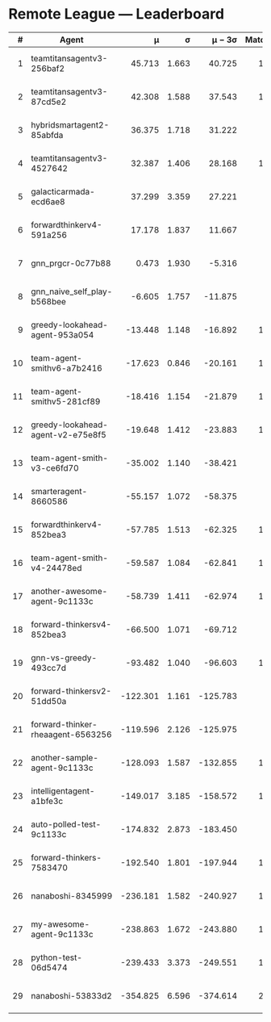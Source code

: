 # Remote League — Leaderboard

| # | Agent | μ | σ | μ − 3σ | Matches | Updated |
|---:|---|---:|---:|---:|---:|---|
| 1 | teamtitansagentv3-256baf2 | 45.713 | 1.663 | 40.725 | 1118 | 2025-08-15 22:13 |
| 2 | teamtitansagentv3-87cd5e2 | 42.308 | 1.588 | 37.543 | 1257 | 2025-08-15 22:13 |
| 3 | hybridsmartagent2-85abfda | 36.375 | 1.718 | 31.222 | 322 | 2025-08-15 22:13 |
| 4 | teamtitansagentv3-4527642 | 32.387 | 1.406 | 28.168 | 1010 | 2025-08-15 22:13 |
| 5 | galacticarmada-ecd6ae8 | 37.299 | 3.359 | 27.221 | 310 | 2025-08-15 22:13 |
| 6 | forwardthinkerv4-591a256 | 17.178 | 1.837 | 11.667 | 272 | 2025-08-15 22:13 |
| 7 | gnn_prgcr-0c77b88 | 0.473 | 1.930 | -5.316 | 271 | 2025-08-15 22:13 |
| 8 | gnn_naive_self_play-b568bee | -6.605 | 1.757 | -11.875 | 300 | 2025-08-15 22:13 |
| 9 | greedy-lookahead-agent-953a054 | -13.448 | 1.148 | -16.892 | 1010 | 2025-08-15 22:13 |
| 10 | team-agent-smithv6-a7b2416 | -17.623 | 0.846 | -20.161 | 1040 | 2025-08-15 22:13 |
| 11 | team-agent-smithv5-281cf89 | -18.416 | 1.154 | -21.879 | 1110 | 2025-08-15 22:13 |
| 12 | greedy-lookahead-agent-v2-e75e8f5 | -19.648 | 1.412 | -23.883 | 1020 | 2025-08-15 22:13 |
| 13 | team-agent-smith-v3-ce6fd70 | -35.002 | 1.140 | -38.421 | 870 | 2025-08-15 22:13 |
| 14 | smarteragent-8660586 | -55.157 | 1.072 | -58.375 | 809 | 2025-08-15 22:13 |
| 15 | forwardthinkerv4-852bea3 | -57.785 | 1.513 | -62.325 | 1127 | 2025-08-15 22:13 |
| 16 | team-agent-smith-v4-24478ed | -59.587 | 1.084 | -62.841 | 1140 | 2025-08-15 22:13 |
| 17 | another-awesome-agent-9c1133c | -58.739 | 1.411 | -62.974 | 1530 | 2025-08-15 22:13 |
| 18 | forward-thinkersv4-852bea3 | -66.500 | 1.071 | -69.712 | 825 | 2025-08-15 22:13 |
| 19 | gnn-vs-greedy-493cc7d | -93.482 | 1.040 | -96.603 | 1010 | 2025-08-15 22:13 |
| 20 | forward-thinkersv2-51dd50a | -122.301 | 1.161 | -125.783 | 998 | 2025-08-15 22:13 |
| 21 | forward-thinker-rheaagent-6563256 | -119.596 | 2.126 | -125.975 | 978 | 2025-08-15 22:13 |
| 22 | another-sample-agent-9c1133c | -128.093 | 1.587 | -132.855 | 1500 | 2025-08-15 22:13 |
| 23 | intelligentagent-a1bfe3c | -149.017 | 3.185 | -158.572 | 1020 | 2025-08-15 22:13 |
| 24 | auto-polled-test-9c1133c | -174.832 | 2.873 | -183.450 | 940 | 2025-08-15 22:13 |
| 25 | forward-thinkers-7583470 | -192.540 | 1.801 | -197.944 | 1030 | 2025-08-15 22:13 |
| 26 | nanaboshi-8345999 | -236.181 | 1.582 | -240.927 | 1090 | 2025-08-15 22:13 |
| 27 | my-awesome-agent-9c1133c | -238.863 | 1.672 | -243.880 | 1340 | 2025-08-15 22:13 |
| 28 | python-test-06d5474 | -239.433 | 3.373 | -249.551 | 1045 | 2025-08-15 22:13 |
| 29 | nanaboshi-53833d2 | -354.825 | 6.596 | -374.614 | 2106 | 2025-08-15 22:13 |
